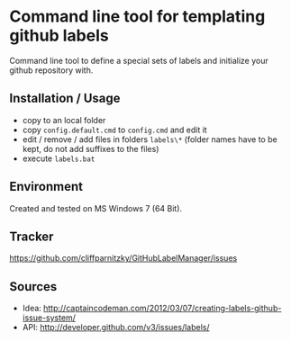 Command line tool for templating github labels
==============================================

Command line tool to define a special sets of labels and initialize your github repository with.


Installation / Usage
--------------------

- copy to an local folder
- copy `config.default.cmd` to `config.cmd` and edit it
- edit / remove / add files in folders `labels\*` (folder names have to be kept, do not add suffixes to the files)
- execute `labels.bat`


Environment
-----------

Created and tested on MS Windows 7 (64 Bit).


Tracker
-------

https://github.com/cliffparnitzky/GitHubLabelManager/issues


Sources
-------

- Idea: http://captaincodeman.com/2012/03/07/creating-labels-github-issue-system/
- API: http://developer.github.com/v3/issues/labels/